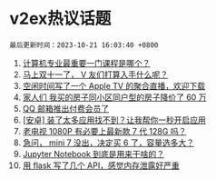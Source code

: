 # v2ex热议话题

`最后更新时间：2023-10-21 16:03:40 +0800`

1. [计算机专业最重要一门课程是哪个？](https://www.v2ex.com/t/983876)
1. [马上双十一了， V 友们打算入手什么呢？](https://www.v2ex.com/t/983857)
1. [空闲时间写了一个 Apple TV 的聚合直播，欢迎下载](https://www.v2ex.com/t/984001)
1. [家人们 我买的房子同小区同户型的房子降价了 60 万](https://www.v2ex.com/t/983903)
1. [QQ 邮箱推出付费会员了](https://www.v2ex.com/t/983860)
1. [[安卓] 装了太多应用找不到？让我帮你一秒开启应用](https://www.v2ex.com/t/983972)
1. [老电视 1080P 有必要上最新款 7 代 128G 吗？](https://www.v2ex.com/t/983846)
1. [急问， mini 7 没出，决定买 6 了，容量选多大？](https://www.v2ex.com/t/983973)
1. [Jupyter Notebook 到底是用来干啥的？](https://www.v2ex.com/t/983911)
1. [用 flask 写了几个 API，感觉内存泄露好严重](https://www.v2ex.com/t/983833)

